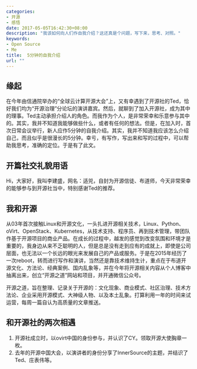 ```yaml
---
categories:
- 开源
- 感悟
date: 2017-05-05T16:42:30+08:00
description: "我该如何向人们作自我介绍？这还真是个问题，写下来，思考、对照。"
keywords:
- Open Source
- Me
title:  5分钟的自我介绍
url: ""
---
```


## 缘起

在今年由信通院举办的“全球云计算开源大会”上，又有幸遇到了开源社的Ted，恰好我们均为“开源治理”分论坛的演讲嘉宾。然后，就聊到了加入开源社，成为其中的理事。Ted主动承担介绍人的角色。而我作为个人，是非常荣幸和乐意参与其中的。其实，我并不知道我能够做些什么，或者有任何的想法。但是，在加入时，首次日常会议举行，新人应作5分钟的自我介绍。其实，我并不知道我应该怎么介绍自己，而且似乎是很漫长的5分钟。幸亏，有写作，写出来和写的过程中，可以帮助我思考，准确的定位。于是有了此文。

## 开篇社交礼貌用语

Hi，大家好，我叫李建盛，网名：适兕，自封为开源信徒、布道师，今天非常荣幸的能够参与到开源社当中，特别感谢Ted的推荐。

## 我和开源

从03年首次接触Linux和开源文化，一头扎进开源相关技术，Linux、Python、oVirt、OpenStack、Kubernetes，从技术支持、程序员、再到技术管理，带团队作基于开源项目的商业产品。在成长的过程中，越发的感觉到改变氛围和环境才是重要的，我身边从来不乏聪明的人，但是总是没有走到应有的成就上，即使是公司层面，也无法以一个长远的眼光来发展自己的产品或服务。于是在2015年经历了一次reboot，转而进行写作和演讲，当然还是靠技术维持生计，重点在于布道开源文化、方法论、经典案例、国内乱象等，并在今年将开源相关内容从个人博客中抽离出来，创立“开源之道”网站和项目，并开通微信公众号。

开源之道，旨在整理、记录关于开源的：文化现象、商业模式、社区治理、技术方法论、企业采用开源模式、大神级人物、以及本土乱象。打算利用一年的时间来试运营，每周一篇自认为高质量的文章推送。

## 和开源社的两次相遇

1. 开源社成立时，以ovirt中国的身份参与，并认识了CY。领取开源大使胸章一枚。
2. 去年的开源中国大会，以演讲者的身份分享了InnerSource的主题，并结识了Ted、庄表伟等。
